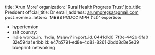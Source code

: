 title: 'Arun More'
organization: 'Rural Health Progress Trust'
job_title: President
official_title: Dr
email_address: arunmoregsa@gmail.com
post_nominal_letters: 'MBBS PGDCC MPH (1st)'
expertise:
  - hypertension
  - salt
country:
  - India
works_in: 'India, Malawi'
import_id: 8441d1d6-7f0e-442b-9fa0-32e594a4e4bb
id: e47b5791-ed8e-4d82-8261-2bdd8d3e5e39
blueprint: networking
